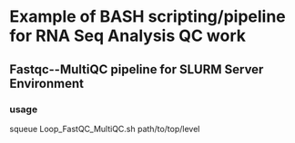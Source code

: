 
# Example of BASH scripting/pipeline for RNA Seq Analysis QC work

## Fastqc--MultiQC pipeline for SLURM Server Environment

### usage
squeue Loop_FastQC_MultiQC.sh path/to/top/level




